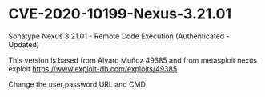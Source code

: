 # CVE-2020-10199-Nexus-3.21.01
Sonatype Nexus 3.21.01 - Remote Code Execution (Authenticated - Updated)

This version is based from Alvaro Muñoz 49385 and from metasploit nexus exploit
https://www.exploit-db.com/exploits/49385

Change the user,password,URL and CMD
